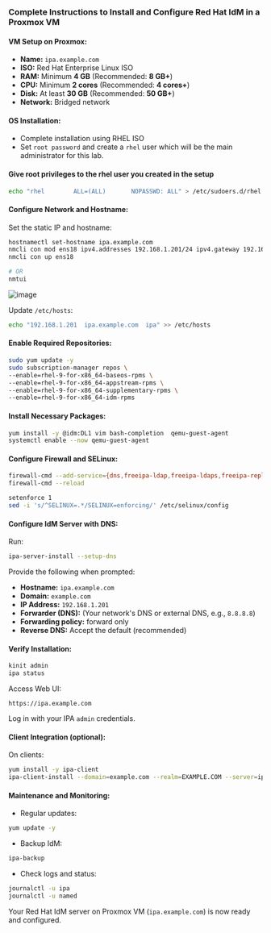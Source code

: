 ### Complete Instructions to Install and Configure Red Hat IdM in a Proxmox VM

#### VM Setup on Proxmox:

- **Name:** `ipa.example.com`
- **ISO:** Red Hat Enterprise Linux ISO
- **RAM:** Minimum **4 GB** (Recommended: **8 GB+**)
- **CPU:** Minimum **2 cores** (Recommended: **4 cores+**)
- **Disk:** At least **30 GB** (Recommended: **50 GB+**)
- **Network:** Bridged network

#### OS Installation:

- Complete installation using RHEL ISO
- Set `root password` and create a `rhel` user which will be the main administrator for this lab.

#### Give root privileges to the rhel user you created in the setup
```bash
echo "rhel        ALL=(ALL)       NOPASSWD: ALL" > /etc/sudoers.d/rhel
```

#### Configure Network and Hostname:

Set the static IP and hostname:
```bash
hostnamectl set-hostname ipa.example.com
nmcli con mod ens18 ipv4.addresses 192.168.1.201/24 ipv4.gateway 192.168.1.254 ipv4.dns 192.168.1.201 ipv4.dns 8.8.8.8 ipv4.method manual
nmcli con up ens18

# OR
nmtui
```
![image](https://github.com/user-attachments/assets/faa3aaea-5c5b-458c-90a4-5a5862977fb5)

Update `/etc/hosts`:
```bash
echo "192.168.1.201  ipa.example.com  ipa" >> /etc/hosts
```

#### Enable Required Repositories:
```bash
sudo yum update -y
sudo subscription-manager repos \
--enable=rhel-9-for-x86_64-baseos-rpms \
--enable=rhel-9-for-x86_64-appstream-rpms \
--enable=rhel-9-for-x86_64-supplementary-rpms \
--enable=rhel-9-for-x86_64-idm-rpms
```
#### Install Necessary Packages:
```bash
yum install -y @idm:DL1 vim bash-completion  qemu-guest-agent
systemctl enable --now qemu-guest-agent
```

#### Configure Firewall and SELinux:
```bash
firewall-cmd --add-service={dns,freeipa-ldap,freeipa-ldaps,freeipa-replication,kerberos,kpasswd,ntp,http,https} --permanent
firewall-cmd --reload

setenforce 1
sed -i 's/^SELINUX=.*/SELINUX=enforcing/' /etc/selinux/config
```

#### Configure IdM Server with DNS:
Run:
```bash
ipa-server-install --setup-dns
```

Provide the following when prompted:
- **Hostname:** `ipa.example.com`
- **Domain:** `example.com`
- **IP Address:** `192.168.1.201`
- **Forwarder (DNS):** (Your network's DNS or external DNS, e.g., `8.8.8.8`)
- **Forwarding policy:** forward only
- **Reverse DNS:** Accept the default (recommended)

#### Verify Installation:
```bash
kinit admin
ipa status
```

Access Web UI:
```
https://ipa.example.com
```

Log in with your IPA `admin` credentials.

#### Client Integration (optional):
On clients:
```bash
yum install -y ipa-client
ipa-client-install --domain=example.com --realm=EXAMPLE.COM --server=ipa.example.com --mkhomedir
```

#### Maintenance and Monitoring:
- Regular updates:
```bash
yum update -y
```

- Backup IdM:
```bash
ipa-backup
```

- Check logs and status:
```bash
journalctl -u ipa
journalctl -u named
```

Your Red Hat IdM server on Proxmox VM (`ipa.example.com`) is now ready and configured.


